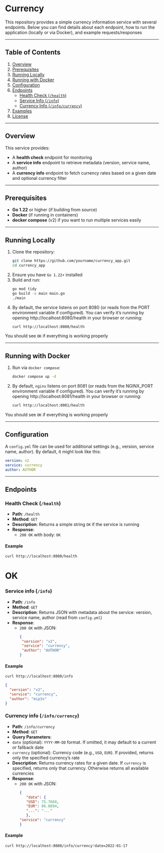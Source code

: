 # Currency

This repository provides a simple currency information service with several endpoints. Below you can find details about each endpoint, how to run the application (locally or via Docker), and example requests/responses

---

## Table of Contents

1. [Overview](#overview)
2. [Prerequisites](#prerequisites)
3. [Running Locally](#running-locally)
4. [Running with Docker](#running-with-docker)
5. [Configuration](#configuration)
6. [Endpoints](#endpoints)
   - [Health Check (`/health`)](#health-check-health)
   - [Service Info (`/info`)](#service-info-info)
   - [Currency Info (`/info/currency`)](#currency-info-infocurrency)
7. [Examples](#examples)
8. [License](#license)

---

## Overview

This service provides:
- A **health check** endpoint for monitoring
- A **service info** endpoint to retrieve metadata (version, service name, author)
- A **currency info** endpoint to fetch currency rates based on a given date and optional currency filter

---

## Prerequisites

- **Go 1.22** or higher (if building from source)
- **Docker** (if running in containers)
- **docker compose** (v2) if you want to run multiple services easily

---

## Running Locally

1. Clone the repository:
   ```bash
   git clone https://github.com/yourname/currency_app.git
   cd currency_app
   ```
2. Ensure you have `Go 1.22+` installed
3. Build and run:
   ```bash
   go mod tidy
   go build -o main main.go
   ./main
   ```
4. By default, the service listens on port 8080 (or reads from the PORT environment variable if configured). You can verify it’s running by opening http://localhost:8080/health in your browser or running:
   ```bash
   curl http://localhost:8080/health
   ```
You should see `OK` if everything is working properly

---

## Running with Docker

1. Run via `docker compose`:
   ```bash
   docker compose up -d
   ```
2. By default, `nginx` listens on port 8081 (or reads from the NGINX_PORT environment variable if configured). You can verify it’s running by opening http://localhost:8081/health in your browser or running:
   ```bash
   curl http://localhost:8081/health
   ```
You should see `OK` if everything is working properly

---

## Configuration

A `config.yml` file can be used for additional settings (e.g., version, service name, author). By default, it might look like this:
```yaml
version: v2
service: currency
author: AUTHOR
```

---

## Endpoints

### Health Check (`/health`)

- **Path**: `/health`
- **Method**: `GET`
- **Description**: Returns a simple string `OK` if the service is running
- **Response**:
  - `200 OK` with body: `OK`

#### Example

```bash
curl http://localhost:8080/health
```
# OK

### Service info (`/info`)

- **Path**: `/info`
- **Method**: `GET`
- **Description**: Returns JSON with metadata about the service: version, service name, author (read from `config.yml`)
- **Response**:
  - `200 OK` with JSON:
    ```json
    {
     "version": "v2",
     "service": "currency",
     "author": "AUTHOR"
    }
    ```

#### Example

```bash
curl http://localhost:8080/info
```
```json
{
  "version": "v2",
  "service": "currency",
  "author": "mip3x"
}
```

### Currency info (`/info/currency`)

- **Path**: `/info/currency`
- **Method**: `GET`
- **Query Parameters**:
-    `date` (optional): `YYYY-MM-DD` format. If omitted, it may default to a current or fallback date
-    `currency` (optional): Currency code (e.g., `USD`, `EUR`). If provided, returns only the specified currency’s rate
- **Description**: Returns currency rates for a given date. If `currency` is specified, returns only that currency. Otherwise returns all available currencies
- **Response**:
  - `200 OK` with JSON:
    ```json
    {
       "data": {
       "USD": 75.7668,
       "EUR": 86.8894,
       "...": "..."
       },
    "service": "currency"
    }
    ```

#### Example

```bash
curl http://localhost:8080/info/currency?date=2022-01-17
```
